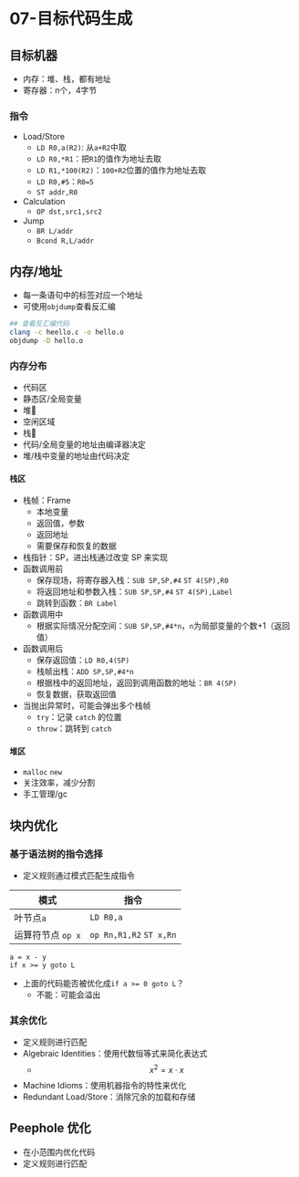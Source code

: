 # 07-目标代码生成

## 目标机器

* 内存：堆、栈，都有地址
* 寄存器：n个，4字节

### 指令

* Load/Store
  * `LD R0,a(R2)`: 从`a+R2`中取
  * `LD R0,*R1`：把`R1`的值作为地址去取
  * `LD R1,*100(R2)`：`100+R2`位置的值作为地址去取
  * `LD R0,#5`：`R0=5`
  * `ST addr,R0`
* Calculation
  * `OP dst,src1,src2`
* Jump
  * `BR L/addr`
  * `Bcond R,L/addr`

## 内存/地址

* 每一条语句中的标签对应一个地址
* 可使用`objdump`查看反汇编

```bash
## 查看反汇编代码
clang -c heello.c -o hello.o
objdump -D hello.o
```

### 内存分布

* 代码区
* 静态区/全局变量
* 堆🔽
* 空闲区域
* 栈🔼
* 代码/全局变量的地址由编译器决定
* 堆/栈中变量的地址由代码决定

#### 栈区

* 栈帧：Frame
  * 本地变量
  * 返回值，参数
  * 返回地址
  * 需要保存和恢复的数据
* 栈指针：SP，进出栈通过改变 SP 来实现
* 函数调用前
  * 保存现场，将寄存器入栈：`SUB SP,SP,#4` `ST 4(SP),R0`
  * 将返回地址和参数入栈：`SUB SP,SP,#4` `ST 4(SP),Label`
  * 跳转到函数：`BR Label`
* 函数调用中
  * 根据实际情况分配空间：`SUB SP,SP,#4*n`，`n`为局部变量的个数+1（返回值）
* 函数调用后
  * 保存返回值：`LD R0,4(SP)`
  * 栈帧出栈：`ADD SP,SP,#4*n`
  * 根据栈中的返回地址，返回到调用函数的地址：`BR 4(SP)`
  * 恢复数据，获取返回值
* 当抛出异常时，可能会弹出多个栈帧
  * `try`：记录 `catch` 的位置
  * `throw`：跳转到 `catch`

#### 堆区

* `malloc` `new`
* 关注效率，减少分割
* 手工管理/gc

## 块内优化

### 基于语法树的指令选择

* 定义规则通过模式匹配生成指令

| 模式           | 指令                      |
| ------------ | ----------------------- |
| 叶节点`a`       | `LD R0,a`               |
| 运算符节点 `op x` | `op Rn,R1,R2` `ST x,Rn` |

```pseudo
a = x - y
if x >= y goto L
```

* 上面的代码能否被优化成`if a >= 0 goto L`？
  * 不能：可能会溢出

### 其余优化

* 定义规则进行匹配
* Algebraic Identities：使用代数恒等式来简化表达式
  * $$x^2 = x\cdot x$$
* Machine Idioms：使用机器指令的特性来优化
* Redundant Load/Store：消除冗余的加载和存储

## Peephole 优化

* 在小范围内优化代码
* 定义规则进行匹配
